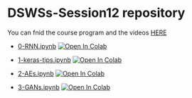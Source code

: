 # DSWSs-Session12 repository

You can fnid the course program and the videos [HERE](http://physics.ipm.ac.ir/~vafaei/scheduls/sess12.html)


- [0-RNN.ipynb](https://github.com/vafaei-ar/DSWSs/blob/master/S12/notebooks/0-RNN.ipynb) [![Open In Colab](https://colab.research.google.com/assets/colab-badge.svg)](https://colab.research.google.com/github/vafaei-ar/DSWSs/blob/master/S12/notebooks/0-RNN.ipynb)

- [1-keras-tips.ipynb](https://github.com/vafaei-ar/DSWSs/blob/master/S12/notebooks/1-keras-tips.ipynb) [![Open In Colab](https://colab.research.google.com/assets/colab-badge.svg)](https://colab.research.google.com/github/vafaei-ar/DSWSs/blob/master/S12/notebooks/1-keras-tips.ipynb)

- [2-AEs.ipynb](https://github.com/vafaei-ar/DSWSs/blob/master/S12/notebooks/2-AEs.ipynb) [![Open In Colab](https://colab.research.google.com/assets/colab-badge.svg)](https://colab.research.google.com/github/vafaei-ar/DSWSs/blob/master/S12/notebooks/2-AEs.ipynb)

- [3-GANs.ipynb](https://github.com/vafaei-ar/DSWSs/blob/master/S12/notebooks/3-GANs.ipynb) [![Open In Colab](https://colab.research.google.com/assets/colab-badge.svg)](https://colab.research.google.com/github/vafaei-ar/DSWSs/blob/master/S12/notebooks/3-GANs.ipynb)



